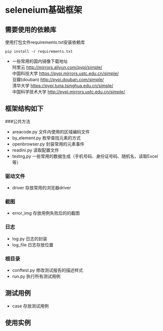 # seleneium基础框架

## 需要使用的依赖库
使用打包文件requirements.txt安装依赖库

`pip install -r requirements.txt`


- 一些常用的国内镜像下载地址  
    阿里云 http://mirrors.aliyun.com/pypi/simple/  
    中国科技大学 https://pypi.mirrors.ustc.edu.cn/simple/  
    豆瓣(douban) http://pypi.douban.com/simple/  
    清华大学 https://pypi.tuna.tsinghua.edu.cn/simple/  
    中国科学技术大学 http://pypi.mirrors.ustc.edu.cn/simple/
    
    
## 框架结构如下
###公共方法
* areacode.py     文件内使用的区域编码文件
* by_element.py   枚举查找元素的方式
* openbrowser.py  封装常用的元素事件
* readini.py      读取配置文件
* testng,py       一些常用的数据生成（手机号码、身份证号码、随机名，读取Excel等）


### 驱动文件
* driver 存放常用的浏览器driver

### 截图
* error_img 存放用例失败后的的截图

### 日志
* log.py    日志的封装
* log_file  日志存放位置

### 根目录
* conftest.py 修改测试报告的描述样式
* run.py      执行所有测试用例

## 测试用例

* case 存放测试用例

## 使用实例

